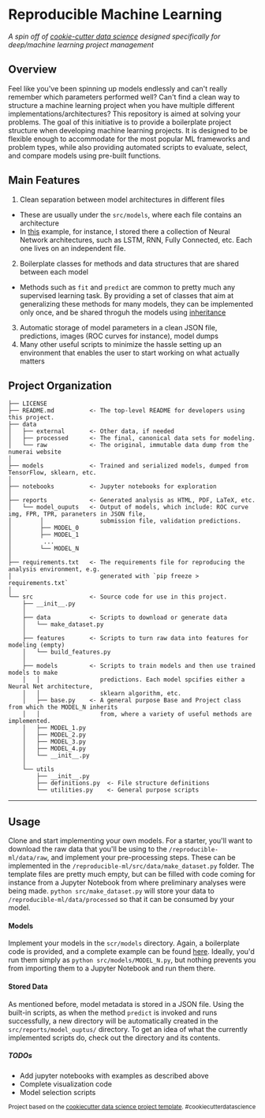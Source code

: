 # Reproducible Machine Learning

_A spin off of [cookie-cutter data science](https://github.com/drivendata/cookiecutter-data-science) designed specifically for deep/machine learning project management_

## Overview

Feel like you've been spinning up models endlessly and can't really remember which parameters performed well? Can't find
a clean way to structure a machine learning project when you have multiple different implementations/architectures? 
This repository is aimed at solving your problems. The goal of this initiative is to provide a boilerplate project structure 
when developing machine learning projects. It is designed to be flexible enough to accommodate for the most popular ML
frameworks and problem types, while also providing automated scripts to evaluate, select, and compare models using 
pre-built functions.

## Main Features

1. Clean separation between model architectures in different files
 - These are usually under the `src/models`, where each file contains an architecture
 - In [this](https://github.com/carlomazzaferro/numerai_easy_ml) example, for instance, I stored there a collection
 of Neural Network architectures, such as LSTM, RNN, Fully Connected, etc. Each one lives on an independent file.
2. Boilerplate classes for methods and data structures that are shared between each model
 - Methods such as `fit` and `predict` are common to pretty much any supervised learning task. By providing a set of 
 classes that aim at generalizing these methods for many models, they can be implemented only once, and be shared throguh
 the models using [inheritance](http://www.python-course.eu/python3_inheritance.php)
3. Automatic storage of model parameters in a clean JSON file, predictions, images (ROC curves for instance), 
model dumps 
4. Many other useful scripts to minimize the hassle setting up an environment that enables the user to start working on
what actually matters




Project Organization
--------------------

    ├── LICENSE
    ├── README.md          <- The top-level README for developers using this project.
    ├── data
    │   ├── external       <- Other data, if needed
    │   ├── processed      <- The final, canonical data sets for modeling.
    │   └── raw            <- The original, immutable data dump from the numerai website
    │
    ├── models             <- Trained and serialized models, dumped from TensorFlow, sklearn, etc.
    │
    ├── notebooks          <- Jupyter notebooks for exploration
    │
    ├── reports            <- Generated analysis as HTML, PDF, LaTeX, etc.
    │   └── model_ouputs   <- Output of models, which include: ROC curve img, FPR, TPR, paraneters in JSON file,
    │        │                submission file, validation predictions.
    │        ├── MODEL_0
    │        ├── MODEL_1
    │         ...
    │        └── MODEL_N
    │
    ├── requirements.txt   <- The requirements file for reproducing the analysis environment, e.g.
    │                         generated with `pip freeze > requirements.txt`
    │
    └── src                <- Source code for use in this project.
        ├── __init__.py    
        │
        ├── data           <- Scripts to download or generate data
        │   └── make_dataset.py
        │
        ├── features       <- Scripts to turn raw data into features for modeling (empty)
        │   └── build_features.py
        │
        ├── models         <- Scripts to train models and then use trained models to make
        │   │                 predictions. Each model spcifies either a Neural Net architecture,
        │   │                 sklearn algorithm, etc.
        │   ├── base.py    <- A general purpose Base and Project class from which the MODEL_N inherits
        │   │                 from, where a variety of useful methods are implemented.
        │   ├── MODEL_1.py
        │   ├── MODEL_2.py
        │   ├── MODEL_3.py
        │   ├── MODEL_4.py
        │   └── __init__.py 
        │     
        └── utils
            ├── __init__.py 
            ├── definitions.py  <- File structure definitions
            └── utilities.py    <- General purpose scripts
    



--------

## Usage

Clone and start implementing your own models. For a starter, you'll want to download the raw data that you'll be using 
to the `/reproducible-ml/data/raw`, and implement your pre-processing steps. These can be implemented in the 
`/reproducible-ml/src/data/make_dataset.py` folder. The template files are pretty much empty, but can be filled with code 
coming for instance from a Jupyter Notebook from where preliminary analyses were being made. `python src/make_dataset.py`
will store your data to `/reproducible-ml/data/processed` so that it can be consumed by your model.

#### Models
Implement your models in the `scr/models` directory. Again, a boilerplate code is provided, and a complete example can be found
 [here](https://github.com/carlomazzaferro/numerai_easy_ml). Ideally, you'd run them simply as `python src/models/MODEL_N.py`, 
 but nothing prevents you from importing them to a Jupyter Notebook and run them there. 
 
#### Stored Data
As mentioned before, model metadata is stored in a JSON file. Using the built-in scripts, as when the method `predict`
is invoked and runs successfully, a new directory will be automatically created in the `src/reports/model_ouptus/` directory.
To get an idea of what the currently implemented scripts do, check out the directory and its contents. 
 
##### TODOs
- Add jupyter notebooks with examples as described above
- Complete visualization code
- Model selection scripts


<p><small>Project based on the <a target="_blank" href="https://drivendata.github.io/cookiecutter-data-science/">cookiecutter data science project template</a>. #cookiecutterdatascience</small></p>
